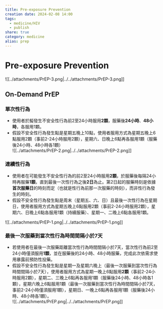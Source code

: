 ```yaml
---
title: Pre-exposure Prevention
creation date: 2024-02-08 14:00
tags:
  - medicine/HIV
  - publish
share: true
category: medicine
alias: prep
---
```

# Pre-exposure Prevention  
  
![[../attachments/PrEP-3.png|../../attachments/PrEP-3.png]]  
## On-Demand PrEP  
### 單次性行為  
  
* 使用者於擬發生不安全性行為前2至24小時服用**2顆**，服藥後**24小時**、**48小時**，各服用1顆。  
* 假設不安全性行為發生點是星期五晚上10點，使用者服用方式為星期五晚上6點服用2顆（事前2-24小時服用2顆），星期六、日晚上6點再各服用1顆（服藥後24小時、48小時各1顆）  
![[../attachments/PrEP-2.png|../../attachments/PrEP-2.png]]  
### 連續性行為  
  
* 使用者在可能發生不安全性行為的前2至24小時服用**2顆**，於服藥後每隔24小時再服藥**1顆**，直到最後一次性行為之後**2日**為止。第2日起的服藥時刻是依據**首次服藥日**的時刻而定（也就是性行為前那一次服藥的時刻），而非性行為發生的時刻。  
* 假設不安全性行為發生點是周末（星期五、六、日）且最後一次性行為在星期日，使用者服用方式為星期五晚上6點服用2顆（事前2-24小時服用2顆），星期六、日晚上6點各服用1顆（持續服藥）、星期一、二晚上6點各服用1顆。   
  
![[../attachments/PrEP-1.png|../../attachments/PrEP-1.png]]  
### 最後一次服藥到當次性行為時間間隔小於7天  
  
* 若使用者在最後一次服藥距離當次性行為時間間隔小於7天，當次性行為前2至24小時僅須服用**1顆**，並在服藥後的24小時、48小時服藥，完成此次依需求使用暴露前預防性投藥。  
* 假設不安全性行為發生點是星期一及星期六晚上（最後一次服藥到當次性行為時間間隔小於7天），使用者服用方式為星期一晚上6點服用**2顆**（事前2-24小時服用2顆），星期二、三晚上6點再各服用1顆（服藥後24小時、48小時各1顆），星期六晚上6點服用1顆（最後一次服藥到當次性行為時間間隔小於7天，事前2-24小時僅須服用1顆），星期日、一晚上6點再各服用1顆（服藥後24小時、48小時各1顆）。  
![[../attachments/PrEP.png|../../attachments/PrEP.png]]